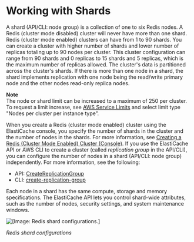 # Working with Shards<a name="Shards"></a>

A shard \(API/CLI: node group\) is a collection of one to six Redis nodes\. A Redis \(cluster mode disabled\) cluster will never have more than one shard\. Redis \(cluster mode enabled\) clusters can have from 1 to 90 shards\. You can create a cluster with higher number of shards and lower number of replicas totaling up to 90 nodes per cluster\. This cluster configuration can range from 90 shards and 0 replicas to 15 shards and 5 replicas, which is the maximum number of replicas allowed\. The cluster's data is partitioned across the cluster's shards\. If there is more than one node in a shard, the shard implements replication with one node being the read/write primary node and the other nodes read\-only replica nodes\.

**Note**  
The node or shard limit can be increased to a maximum of 250 per cluster\. To request a limit increase, see [AWS Service Limits](https://docs.aws.amazon.com/general/latest/gr/aws_service_limits.html) and select limit type "Nodes per cluster per instance type”\. 

When you create a Redis \(cluster mode enabled\) cluster using the ElastiCache console, you specify the number of shards in the cluster and the number of nodes in the shards\. For more information, see [Creating a Redis \(Cluster Mode Enabled\) Cluster \(Console\)](Clusters.Create.CON.RedisCluster.md)\. If you use the ElastiCache API or AWS CLI to create a cluster \(called *replication group* in the API/CLI\), you can configure the number of nodes in a shard \(API/CLI: node group\) independently\. For more information, see the following: 
+ API: [CreateReplicationGroup](https://docs.aws.amazon.com/AmazonElastiCache/latest/APIReference/API_CreateReplicationGroup.html)
+ CLI: [create\-replication\-group](https://docs.aws.amazon.com/cli/latest/reference/elasticache/create-replication-group.html)

Each node in a shard has the same compute, storage and memory specifications\. The ElastiCache API lets you control shard\-wide attributes, such as the number of nodes, security settings, and system maintenance windows\.

![\[Image: Redis shard configurations.\]](http://docs.aws.amazon.com/AmazonElastiCache/latest/red-ug/images/ElastiCacheClusters-CSN-RedisShards.png)

*Redis shard configurations*
